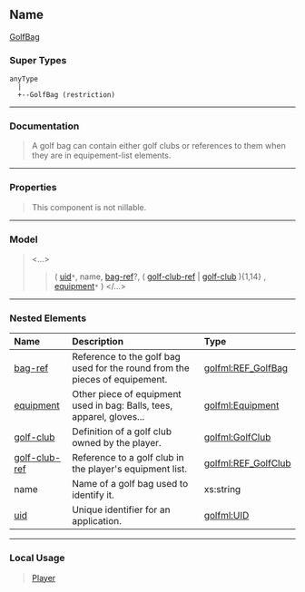 ## Name ##

[GolfBag](CGolfBag.md)
### Super Types ###
```
anyType
  |
  +--GolfBag (restriction)
```


---


### Documentation ###


> A golf bag can contain either golf clubs or references to them when they are
> in equipement-list elements.


---



### Properties ###

> This component is not nillable.

---


### Model ###

> <...>
> > ( [uid](CUID.md)`*`, name, [bag-ref](CREF_GolfBag.md)?, ( [golf-club-ref](CREF_GolfClub.md) | [golf-club](CGolfClub.md) ){1,14} , [equipment](CEquipment.md)`*`   )
> > </...>

---


### Nested Elements ###

| **Name** | **Description** | **Type** |
|:---------|:----------------|:---------|
| [bag-ref](CREF_GolfBag.md) |  					Reference to the golf bag used for the round from the pieces of equipement.				 | [golfml:REF\_GolfBag](CREF_GolfBag.md) |
| [equipment](CEquipment.md) |  					Other piece of equipment used in bag: Balls, tees, apparel, gloves...				 | [golfml:Equipment](CEquipment.md) |
| [golf-club](CGolfClub.md) |  						Definition of a golf club owned by the player.					 | [golfml:GolfClub](CGolfClub.md) |
| [golf-club-ref](CREF_GolfClub.md) |  						Reference to a golf club in the player's equipment list.					 | [golfml:REF\_GolfClub](CREF_GolfClub.md) |
| name |  					Name of a golf bag used to identify it.				 | xs:string |
| [uid](CUID.md) |  					Unique identifier for an application.				 | [golfml:UID](CUID.md) |


---


### Local Usage ###

> [Player](CPlayer.md)